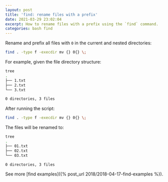 ```yaml
---
layout: post
title: 'find: rename files with a prefix'
date: 2021-03-29 23:02:04
excerpt: How to rename files with a prefix using the `find` command.
categories: bash find
---
```


Rename and prefix all files with `0` in the current and nested directories:

```sh
find . -type f -execdir mv {} 0{} \;
```

For example, given the file directory structure:

```sh
tree
.
├── 1.txt
├── 2.txt
└── 3.txt

0 directories, 3 files
```

After running the script:

```sh
find . -type f -execdir mv {} 0{} \;
```

The files will be renamed to:

```sh
tree
.
├── 01.txt
├── 02.txt
└── 03.txt

0 directories, 3 files
```

See more [find examples]({% post_url 2018/2018-04-17-find-examples %}).
